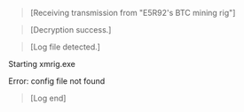 > [Receiving transmission from "E5R92's BTC mining rig"]

> [Decryption success.]

> [Log file detected.]

  Starting xmrig.exe

  Error: config file not found

> [Log end]
